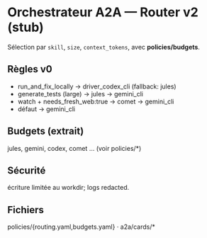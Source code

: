 # Orchestrateur A2A — Router v2 (stub)

Sélection par `skill`, `size`, `context_tokens`, avec **policies/budgets**.

## Règles v0
- run_and_fix_locally → driver_codex_cli (fallback: jules)
- generate_tests (large) → jules → gemini_cli
- watch + needs_fresh_web:true → comet → gemini_cli
- défaut → gemini_cli

## Budgets (extrait)
jules, gemini, codex, comet … (voir policies/*)

## Sécurité
écriture limitée au workdir; logs redacted.

## Fichiers
policies/{routing.yaml,budgets.yaml} · a2a/cards/*